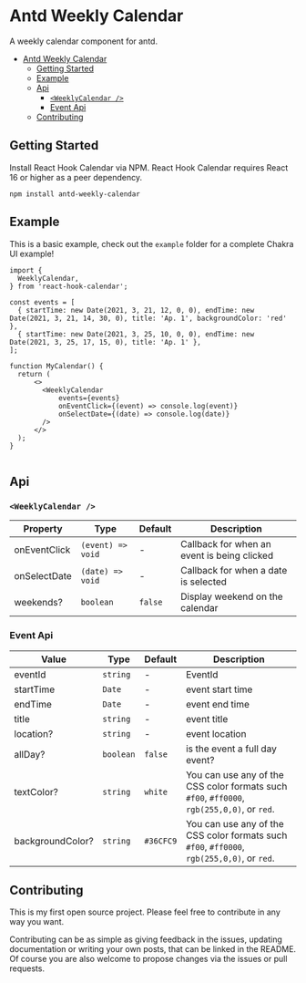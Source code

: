 # Antd Weekly Calendar

A weekly calendar component for antd.


- [Antd Weekly Calendar](#antd-weekly-calendar)
  - [Getting Started](#getting-started)
  - [Example](#example)
  - [Api](#api)
    - [`<WeeklyCalendar />`](#weeklycalendar-)
    - [Event Api](#event-api)
  - [Contributing](#contributing)

## Getting Started

Install React Hook Calendar via NPM.
React Hook Calendar requires React 16 or higher as a peer dependency.

```
npm install antd-weekly-calendar
```

## Example

This is a basic example, check out the `example` folder for a complete Chakra UI example!

```tsx
import {
  WeeklyCalendar,
} from 'react-hook-calendar';

const events = [
  { startTime: new Date(2021, 3, 21, 12, 0, 0), endTime: new Date(2021, 3, 21, 14, 30, 0), title: 'Ap. 1', backgroundColor: 'red' },
  { startTime: new Date(2021, 3, 25, 10, 0, 0), endTime: new Date(2021, 3, 25, 17, 15, 0), title: 'Ap. 1' },
];

function MyCalendar() {
  return (
      <>
        <WeeklyCalendar
            events={events}
            onEventClick={(event) => console.log(event)}
            onSelectDate={(date) => console.log(date)}
        />
      </>
  );
}


```

## Api

### `<WeeklyCalendar />`



| Property     | Type | Default      | Description                                                                      |
| ------------ | ------- | ------------ | -------------------------------------------------------------------------------- |
| onEventClick | `(event) => void`        |   -    | Callback for when an event is being clicked                                       |
| onSelectDate |  `(date) => void`     | -| Callback for when a date is selected                   |
| weekends?     | `boolean` | `false`| Display weekend on the calendar    |

### Event Api


| Value      | Type      | Default   | Description                                                |
| ---------- | ---------- | ---------------------- | ---------------------------------------------------------- |
| eventId | `string`         | -                          | EventId |
| startTime | `Date`       | -                   | event start time                     |
| endTime | `Date`   | -     | event end time |
| title | `string`  | - | event title           |
| location?  |    `string`    | -           | event location |
| allDay?  |   `boolean`   | `false`   | is the event a full day event?                                                          |
| textColor? |  `string`       |       `white` | You can use any of the CSS color formats such `#f00`, `#ff0000`, `rgb(255,0,0)`, or `red`.|
| backgroundColor?| `string`   | `#36CFC9`     | You can use any of the CSS color formats such `#f00`, `#ff0000`, `rgb(255,0,0)`, or `red`.|




## Contributing

This is my first open source project.  Please feel free to contribute in any way you want.

Contributing can be as simple as giving feedback in the issues, updating documentation or writing your own posts, that can be linked in the README.
Of course you are also welcome to propose changes via the issues or pull requests.